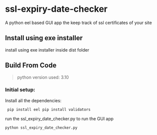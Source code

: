 # ssl-expiry-date-checker
A python eel based GUI app the keep track of ssl certificates of your site

## Install using exe installer
install using exe installer inside dist folder

## Build From Code
>python version used: 3.10

### Initial setup:
Install all the dependencies:

` pip install eel
 pip install validators`
 
 run the ssl_expiry_date_checker.py to run the GUI app
 
`python ssl_expiry_date_checker.py`
 
